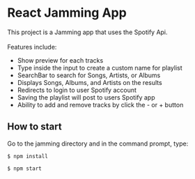 # React Jamming App
This project is a Jamming app that uses the Spotify Api. <br><br>
Features include: 
* Show preview for each tracks
* Type inside the input to create a custom name for playlist
* SearchBar to search for Songs, Artists, or Albums
* Displays Songs, Albums, and Artists on the results
* Redirects to login to user Spotify account
* Saving the playlist will post to users Spotify app
* Ability to add and remove tracks by click the - or + button
## How to start
Go to the jamming directory and in the command prompt,
type: 
```
$ npm install 
```
```
$ npm start
```
